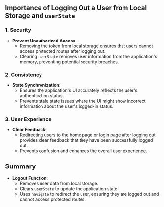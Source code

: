 ## Importance of Logging Out a User from Local Storage and `userState`

### **1. Security**

- **Prevent Unauthorized Access**:
    - Removing the token from local storage ensures that users cannot access protected routes after logging out.
    - Clearing `userState` removes user information from the application's memory, preventing potential security breaches.

### **2. Consistency**

- **State Synchronization**:
    - Ensures the application's UI accurately reflects the user's authentication status.
    - Prevents stale state issues where the UI might show incorrect information about the user's logged-in status.

### **3. User Experience**

- **Clear Feedback**:
    - Redirecting users to the home page or login page after logging out provides clear feedback that they have been successfully logged out.
    - Prevents confusion and enhances the overall user experience.

## Summary

- **Logout Function**:
    - Removes user data from local storage.
    - Clears `userState` to update the application state.
    - Uses `navigate` to redirect the user, ensuring they are logged out and cannot access protected routes.